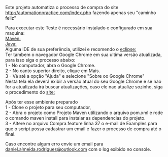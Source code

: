 Este projeto automatiza o processo de compra do site http://automationpractice.com/index.php fazendo apenas seu "caminho feliz"

Para executar este Teste é necessário instalado e configurado em sua maquina:  
[Maven:](https://maven.apache.org/)  
[Java:](https://www.oracle.com/technetwork/pt/java/javase/downloads/jdk8-downloads-2133151.html)  
Alguma IDE de sua preferência, utilizei e recomendo o [eclipse:](https://www.eclipse.org/downloads/)  
Ter tambem o navegador Google Chrome em sua ultima versão atualizada, para isso siga o processo abaixo:  
1 - No computador, abra o Google Chrome.  
2 - No canto superior direito, clique em Mais.  
3 - Vá até a opção "Ajuda" e selecione "Sobre oo Google Chrome"  
Nesta tela ela deverá exibir a versão atual do seu Google Chrome e se nao for a atualizada irá buscar atualizações, caso ele nao atualize sozinho, siga o procedimento do [site:](https://support.google.com/chrome/answer/95414?co=GENIE.Platform%3DDesktop&hl=pt-BR)  
  
Após ter esse ambiente preparado  
1 - Clone o projeto para seu computador,  
2 - Abra o projeto como Projeto Maven utilizando o arquivo pom.xml e rode o comando maven install para instalar as dependencias do projeto.  
3 - Altere no arquivo Compra.feature linha 37 o e-mail de Examples para que o script possa cadastrar um email e fazer o processo de compra até o final.  
  
Caso encontre algum erro envie um email para daniel.almeida.rodrigues@outlook.com com o log exibido no console.  
